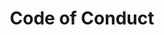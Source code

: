 ---
id: code-of-conduct
title: Code of Conduct
sidebar_label: Code of Conduct
custom_edit_url: https://github.com/microsoft/fast-dna/edit/master/sites/website/docs/community/code-of-conduct.md
---
